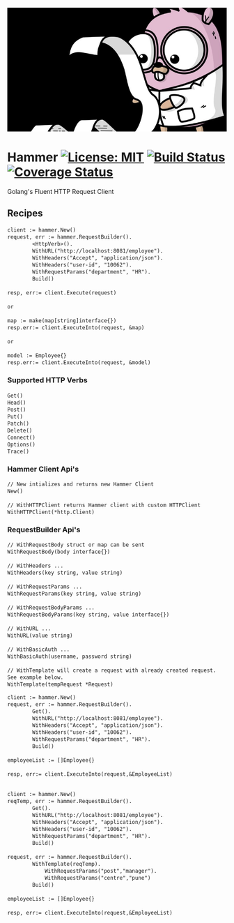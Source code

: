 
![alt text](https://github.com/ShaileshSurya/go-images/blob/master/go_pic.jpg?raw=true)

# Hammer [![License: MIT](https://img.shields.io/badge/License-MIT-yellow.svg)](https://opensource.org/licenses/MIT) [![Build Status](https://travis-ci.org/ShaileshSurya/hammer.svg?branch=master)](https://travis-ci.org/ShaileshSurya/hammer) [![Coverage Status](https://coveralls.io/repos/github/ShaileshSurya/hammer/badge.svg?branch=master)](https://coveralls.io/github/ShaileshSurya/hammer?branch=master)


Golang's Fluent HTTP Request Client 



## Recipes

```
client := hammer.New()
request, err := hammer.RequestBuilder().
		<HttpVerb>().
		WithURL("http://localhost:8081/employee").
		WithHeaders("Accept", "application/json").
		WithHeaders("user-id", "10062").
		WithRequestParams("department", "HR").
		Build()

resp, err:= client.Execute(request)

or 

map := make(map[string]interface{})
resp.err:= client.ExecuteInto(request, &map)

or 

model := Employee{}
resp.err:= client.ExecuteInto(request, &model)

```

### Supported HTTP Verbs
```
Get()  
Head()   
Post() 
Put()      
Patch() 
Delete()
Connect()
Options()
Trace()  
```
### Hammer Client Api's
```
// New intializes and returns new Hammer Client
New()

// WithHTTPClient returns Hammer client with custom HTTPClient
WithHTTPClient(*http.Client)
```

### RequestBuilder Api's
```
// WithRequestBody struct or map can be sent
WithRequestBody(body interface{}) 

// WithHeaders ...
WithHeaders(key string, value string)

// WithRequestParams ...
WithRequestParams(key string, value string) 

// WithRequestBodyParams ...
WithRequestBodyParams(key string, value interface{}) 

// WithURL ...
WithURL(value string) 

// WithBasicAuth ...
WithBasicAuth(username, password string)

// WithTemplate will create a request with already created request. See example below. 
WithTemplate(tempRequest *Request) 
```


```
client := hammer.New()
request, err := hammer.RequestBuilder().
		Get().
		WithURL("http://localhost:8081/employee").
		WithHeaders("Accept", "application/json").
		WithHeaders("user-id", "10062").
		WithRequestParams("department", "HR").
		Build()

employeeList := []Employee{}

resp, err:= client.ExecuteInto(request,&EmployeeList)
```


```

client := hammer.New()
reqTemp, err := hammer.RequestBuilder().
		Get().
		WithURL("http://localhost:8081/employee").
		WithHeaders("Accept", "application/json").
		WithHeaders("user-id", "10062").
		WithRequestParams("department", "HR").
		Build()

request, err := hammer.RequestBuilder().
		WithTemplate(reqTemp).
        	WithRequestParams("post","manager").
        	WithRequestParams("centre","pune")
		Build()

employeeList := []Employee{}

resp, err:= client.ExecuteInto(request,&EmployeeList)
```
